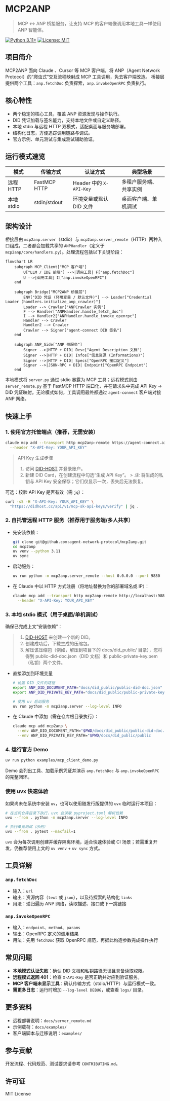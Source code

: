 # MCP2ANP

> MCP ↔ ANP 桥接服务，让支持 MCP 的客户端像调用本地工具一样使用 ANP 智能体。

[![Python 3.11+](https://img.shields.io/badge/python-3.11+-blue.svg)](https://www.python.org/downloads/)
[![License: MIT](https://img.shields.io/badge/License-MIT-yellow.svg)](https://opensource.org/licenses/MIT)

## 项目简介

MCP2ANP 面向 Claude 、Cursor 等 MCP 客户端，将 ANP（Agent Network Protocol）的“爬虫式”交互流程映射成 MCP 工具调用，免去客户端改造。
桥接层提供两个工具：`anp.fetchDoc` 负责探索，`anp.invokeOpenRPC` 负责执行。

## 核心特性

- 两个稳定的核心工具，覆盖 ANP 资源发现与操作执行。
- DID 凭证加载与签名能力，支持本地文件或自定义路径。
- 本地 stdio 与远程 HTTP 双模式，适配桌面与服务端部署。
- 结构化日志，方便追踪调用链路与调试。
- 官方示例、单元测试与集成测试辅助验证。

## 运行模式速览

| 模式       | 传输方式     | 认证方式                | 典型场景               |
| ---------- | ------------ | ----------------------- | ---------------------- |
| 远程 HTTP  | FastMCP HTTP | Header 中的 `X-API-Key` | 多租户服务端、共享实例 |
| 本地 stdio | stdin/stdout | 环境变量或默认 DID 文件 | 桌面客户端、单机调试   |

## 架构设计

桥接层由 `mcp2anp.server`（stdio）与 `mcp2anp.server_remote`（HTTP）两种入口组成，二者都会加载共享的 `ANPHandler`（定义于 `mcp2anp/core/handlers.py`）。处理流程包括以下关键阶段：

```mermaid
flowchart LR
    subgraph MCP_Client["MCP 客户端"]
        U["LLM / IDE 前端"] -->|调用工具| F["anp.fetchDoc"]
        U -->|调用工具| I["anp.invokeOpenRPC"]
    end

    subgraph Bridge["MCP2ANP 桥接层"]
        ENV["DID 凭证 (环境变量 / 默认文件)"] --> Loader["Credential Loader (handlers.initialize_anp_crawler)"]
        Loader --> Crawler["ANPCrawler 实例"]
        F --> Handler["ANPHandler.handle_fetch_doc"]
        I --> Handler2["ANPHandler.handle_invoke_openrpc"]
        Handler --> Crawler
        Handler2 --> Crawler
        Crawler --> Signer["agent-connect DID 签名"]
    end

    subgraph ANP_Side["ANP 侧服务"]
        Signer -->|HTTP + DID| Desc["Agent Description 文档"]
        Signer -->|HTTP + DID| Infos["信息资源 (Informations)"]
        Signer -->|HTTP + DID| Specs["OpenRPC 接口定义"]
        Signer -->|JSON-RPC + DID| Endpoint["OpenRPC Endpoint"]
    end
```

本地模式将 `server.py` 通过 stdio 暴露为 MCP 工具；远程模式则由 `server_remote.py` 基于 FastMCP HTTP 端口化，并在请求头中完成 API Key → DID 凭证映射。无论模式如何，工具调用最终都通过 `agent-connect` 客户端对接 ANP 网络。


## 快速上手

### 1. **使用官方托管端点（推荐，无需安装）**

   ```bash
   claude mcp add --transport http mcp2anp-remote https://agent-connect.ai/mcp2anp/mcp  \
     --header "X-API-Key: YOUR_API_KEY"
   ```

  > API Key 生成步骤
  >1. 访问 [DID-HOST](https://didhost.cc) 并登录账户。
  >2. 新建 DID Card，在创建流程中勾选“生成 API Key”。
    > _注:_ 将生成的私钥与 API Key 安全保存；它们仅显示一次，丢失后无法恢复。

   可选：校验 API Key 是否有效（需 `jq`）：

   ```bash
   curl -sS -H "X-API-Key: YOUR_API_KEY" \
     "https://didhost.cc/api/v1/mcp-sk-api-keys/verify" | jq .
   ```

### 2. **自托管远程 HTTP 服务（推荐用于服务端/多人共享）**

- 先安装依赖：

   ```bash
   git clone git@github.com:agent-network-protocol/mcp2anp.git
   cd mcp2anp
   uv venv --python 3.11
   uv sync
   ```

- 启动服务：

   ```bash
   uv run python -m mcp2anp.server_remote --host 0.0.0.0 --port 9880
   ```

-  在 Claude 中以 HTTP 方式注册（将地址替换为你的部署域名或 IP）：

   ```bash
   claude mcp add --transport http mcp2anp-remote http://localhost:9880/mcp \
     --header "X-API-Key: YOUR_API_KEY"
   ```

### 3. **本地 stdio 模式（用于桌面/单机调试）**

   确保已完成上文“安装依赖”：

   >1. [DID-HOST](https://didhost.cc) 来创建一个新的 DID。
   >2. 创建成功后，下载生成的压缩包。
   >3. 解压该压缩包（例如，解压到项目下的 docs/did_public/ 目录），您将得到 public-did-doc.json（DID 文档）和 public-private-key.pem（私钥）两个文件。

- 直接添加到环境变量

  ```bash
  # 设置 DID 文件的路径
  export ANP_DID_DOCUMENT_PATH="docs/did_public/public-did-doc.json"
  export ANP_DID_PRIVATE_KEY_PATH="docs/did_public/public-private-key.pem"

  # 使用 uv 启动服务
  uv run python -m mcp2anp.server --log-level INFO
  ```

- 在 Claude 中添加（需在仓库根目录执行）：

   ```bash
   claude mcp add mcp2anp \
     --env ANP_DID_DOCUMENT_PATH="$PWD/docs/did_public/public-did-doc.json" \
     --env ANP_DID_PRIVATE_KEY_PATH="$PWD/docs/did_public/public
   ```

### 4. **运行官方 Demo**

   ```bash
   uv run python examples/mcp_client_demo.py
   ```

   Demo 会列出工具、加载示例凭证并演示 `anp.fetchDoc` 与 `anp.invokeOpenRPC` 的完整闭环。

### 使用 uvx 快速体验

如果尚未在系统中安装 `uv`，也可以使用随发行版提供的 `uvx` 临时运行本项目：

```bash
# 在当前仓库目录下执行，uvx 会读取 pyproject.toml 解析依赖
uvx --from . python -m mcp2anp.server --log-level INFO

# 执行单元测试（示例）
uvx --from . pytest --maxfail=1
```

`uvx` 会为每次调用创建并缓存隔离环境，适合快速体验或 CI 场景；若需重复开发，仍推荐使用上文的 `uv venv` + `uv sync` 方式。

## 工具详解

### `anp.fetchDoc`

- 输入：`url`
- 输出：资源内容（`text` 或 `json`），以及待探索的结构化 `links`
- 用法：递归遍历 ANP 网络，读取描述、接口或下一跳链接

### `anp.invokeOpenRPC`

- 输入：`endpoint`、`method`、`params`
- 输出：OpenRPC 定义的调用结果
- 用法：先用 `fetchDoc` 获取 OpenRPC 规范，再据此构造参数完成操作执行

## 常见问题

- **本地模式认证失败**：确认 DID 文档和私钥路径无误且具备读取权限。
- **远程模式返回 401**：检查 `X-API-Key` 是否正确并对应到验证服务。
- **MCP 客户端未显示工具**：确认传输方式（stdio/HTTP）与运行模式一致。
- **需更多日志**：运行时增加 `--log-level DEBUG`，或查看 `logs/` 目录。

## 更多资料

- 远程部署说明：`docs/server_remote.md`
- 示例载荷：`docs/examples/`
- 客户端脚本与迁移说明：`examples/`

## 参与贡献

开发流程、代码规范、测试要求请参考 `CONTRIBUTING.md`。

## 许可证

MIT License
